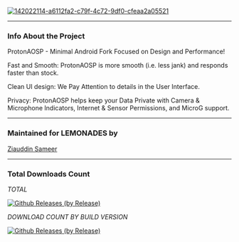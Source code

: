 <a href="https://ibb.co/Mh3wczm"><img src="https://i.ibb.co/hMtQBGS/142022114-a6112fa2-c79f-4c72-9df0-cfeaa2a05521.png" alt="142022114-a6112fa2-c79f-4c72-9df0-cfeaa2a05521" border="0"></a>

---------------------------------------------------------------------------------

### Info About the Project

ProtonAOSP - Minimal Android Fork Focused on Design and Performance!

Fast and Smooth: ProtonAOSP is more smooth (i.e. less jank) and responds faster than stock.

Clean UI design: We Pay Attention to details in the User Interface.

Privacy: ProtonAOSP helps keep your Data Private with Camera & Microphone Indicators, Internet & Sensor Permissions, and MicroG support.

---------------------------------------------------------------------------------

### Maintained for LEMONADES by

[Ziauddin Sameer](https://github.com/ziasam)

---------------------------------------------------------------------------------

### Total Downloads Count

*TOTAL*

[![Github Releases (by Release)](https://img.shields.io/github/downloads/ziasam/ProtonKnockOff-Release/total.svg)](https://github.com/ziasam/ProtonKnockOff-Release/releases)

*DOWNLOAD COUNT BY BUILD VERSION*

[![Github Releases (by Release)](https://img.shields.io/github/downloads/ziasam/ProtonKnockOff-Release/12.0.0_r13-B3-1/total.svg)](https://github.com/ziasam/ProtonKnockOff-Release/releases)
